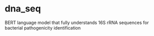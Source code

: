 # dna_seq
BERT language model that fully understands 16S rRNA sequences for bacterial pathogenicity identification
